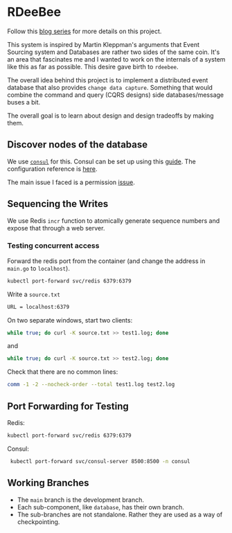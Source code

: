 # RDeeBee

Follow this [blog series](https://towardsdev.com/a-data-system-from-scratch-in-rust-part-1-an-idea-3911059883ec) for more details on this project.

This system is inspired by Martin Kleppman's arguments that Event Sourcing system and Databases are rather two sides of the same coin. It's an area that fascinates me and I wanted to work on the internals of a system like this as far as possible. This desire gave birth to `rdeebee`.

The overall idea behind this project is to implement a distributed event database that also provides `change data capture`. Something that would combine the command and query (CQRS designs) side databases/message buses a bit.

The overall goal is to learn about design and design tradeoffs by making them.

## Discover nodes of the database

We use [`consul`](https://developer.hashicorp.com/consul) for this. Consul can be set up using this [guide](https://developer.hashicorp.com/consul/docs/k8s/installation/install#custom-installation). The configuration reference is [here](https://developer.hashicorp.com/consul/docs/k8s/helm#helm-chart-reference).

The main issue I faced is a permission [issue](https://github.com/hashicorp/consul/issues/10096#issuecomment-857113725).

## Sequencing the Writes

We use Redis `incr` function to atomically generate sequence numbers and expose that through a web server.

### Testing concurrent access

Forward the redis port from the container (and change the address in `main.go` to `localhost`).

```bash
kubectl port-forward svc/redis 6379:6379
```

Write a `source.txt`

```txt
URL = localhost:6379
```

On two separate windows, start two clients:

```bash
while true; do curl -K source.txt >> test1.log; done
```

and

```bash
while true; do curl -K source.txt >> test2.log; done
```

Check that there are no common lines:

```bash
comm -1 -2 --nocheck-order --total test1.log test2.log
```

## Port Forwarding for Testing

Redis:

```bash
kubectl port-forward svc/redis 6379:6379 
```

Consul:

```bash
 kubectl port-forward svc/consul-server 8500:8500 -n consul
```

## Working Branches

- The `main` branch is the development branch.
- Each sub-component, like `database`, has their own branch.
- The sub-branches are not standalone. Rather they are used as a way of checkpointing.
